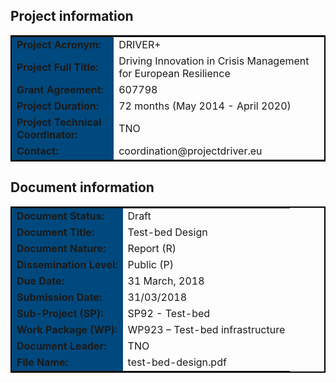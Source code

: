 <h2>Project information</h2>

<table style="border: 2px solid black">
<tr><td style="font-weight: bold; background: #00497E">Project Acronym:</td><td>DRIVER+</td></tr>
<tr><td style="font-weight: bold; background: #00497E">Project Full Title:</td><td>Driving Innovation in Crisis Management for European Resilience</td></tr>
<tr><td style="font-weight: bold; background: #00497E">Grant Agreement:</td><td>607798</td></tr>
<tr><td style="font-weight: bold; background: #00497E">Project Duration:</td><td>72 months (May 2014 - April 2020)</td></tr>
<tr><td style="font-weight: bold; background: #00497E">Project Technical Coordinator:</td><td>TNO</td></tr>
<tr><td style="font-weight: bold; background: #00497E">Contact:</td><td>coordination@projectdriver.eu</td></tr>
</table>


<h2>Document information</h2>

<table style="border: 2px solid black">
  <tr><td style="font-weight: bold; background: #00497E">Document Status:</td><td>Draft</td></tr>
  <tr><td style="font-weight: bold; background: #00497E">Document Title:</td><td>Test-bed Design</td></tr>
  <tr><td style="font-weight: bold; background: #00497E">Document Nature:</td><td>Report (R)</td></tr>
  <tr><td style="font-weight: bold; background: #00497E">Dissemination Level:</td><td>Public (P)</td></tr>
  <tr><td style="font-weight: bold; background: #00497E">Due Date:</td><td>31 March, 2018 </td></tr>
  <tr><td style="font-weight: bold; background: #00497E">Submission Date:</td><td>31/03/2018</td></tr>
  <tr><td style="font-weight: bold; background: #00497E">Sub-Project (SP):</td><td>SP92 - Test-bed</td></tr>
  <tr><td style="font-weight: bold; background: #00497E">Work Package (WP):</td><td>WP923 – Test-bed infrastructure</td></tr>
  <tr><td style="font-weight: bold; background: #00497E">Document Leader:</td><td>TNO</td></tr>
  <tr><td style="font-weight: bold; background: #00497E">File Name:</td><td>test-bed-design.pdf</td></tr>
</table>
